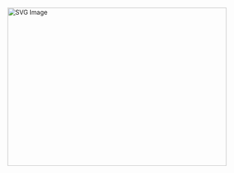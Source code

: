 <div style="display: flex; justify-content: center; align-items: center; height: 100vh;">
    <img src="./final.svg" alt="SVG Image" style="margin: auto; width: 500px; height: 360px;">
</div>

[![wakatime](https://wakatime.com/badge/user/018bbffc-5d73-44ea-a60e-b3e68ad75838.svg?style=flat)](https://wakatime.com/@018bbffc-5d73-44ea-a60e-b3e68ad75838)
